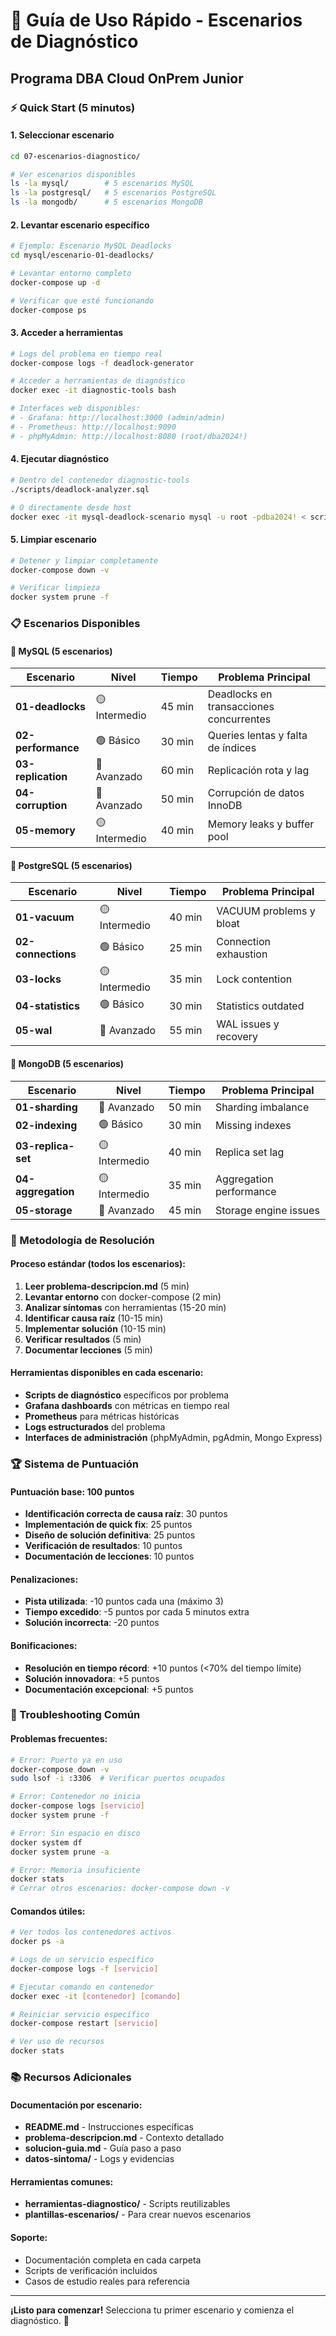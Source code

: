 # 🚀 Guía de Uso Rápido - Escenarios de Diagnóstico
## Programa DBA Cloud OnPrem Junior

### ⚡ Quick Start (5 minutos)

#### 1. Seleccionar escenario
```bash
cd 07-escenarios-diagnostico/

# Ver escenarios disponibles
ls -la mysql/        # 5 escenarios MySQL
ls -la postgresql/   # 5 escenarios PostgreSQL  
ls -la mongodb/      # 5 escenarios MongoDB
```

#### 2. Levantar escenario específico
```bash
# Ejemplo: Escenario MySQL Deadlocks
cd mysql/escenario-01-deadlocks/

# Levantar entorno completo
docker-compose up -d

# Verificar que esté funcionando
docker-compose ps
```

#### 3. Acceder a herramientas
```bash
# Logs del problema en tiempo real
docker-compose logs -f deadlock-generator

# Acceder a herramientas de diagnóstico
docker exec -it diagnostic-tools bash

# Interfaces web disponibles:
# - Grafana: http://localhost:3000 (admin/admin)
# - Prometheus: http://localhost:9090
# - phpMyAdmin: http://localhost:8080 (root/dba2024!)
```

#### 4. Ejecutar diagnóstico
```bash
# Dentro del contenedor diagnostic-tools
./scripts/deadlock-analyzer.sql

# O directamente desde host
docker exec -it mysql-deadlock-scenario mysql -u root -pdba2024! < scripts-diagnostico/deadlock-diagnostic.sql
```

#### 5. Limpiar escenario
```bash
# Detener y limpiar completamente
docker-compose down -v

# Verificar limpieza
docker system prune -f
```

### 📋 Escenarios Disponibles

#### 🐬 MySQL (5 escenarios)
| Escenario | Nivel | Tiempo | Problema Principal |
|-----------|-------|--------|-------------------|
| **01-deadlocks** | 🟡 Intermedio | 45 min | Deadlocks en transacciones concurrentes |
| **02-performance** | 🟢 Básico | 30 min | Queries lentas y falta de índices |
| **03-replication** | 🔴 Avanzado | 60 min | Replicación rota y lag |
| **04-corruption** | 🔴 Avanzado | 50 min | Corrupción de datos InnoDB |
| **05-memory** | 🟡 Intermedio | 40 min | Memory leaks y buffer pool |

#### 🐘 PostgreSQL (5 escenarios)
| Escenario | Nivel | Tiempo | Problema Principal |
|-----------|-------|--------|-------------------|
| **01-vacuum** | 🟡 Intermedio | 40 min | VACUUM problems y bloat |
| **02-connections** | 🟢 Básico | 25 min | Connection exhaustion |
| **03-locks** | 🟡 Intermedio | 35 min | Lock contention |
| **04-statistics** | 🟢 Básico | 30 min | Statistics outdated |
| **05-wal** | 🔴 Avanzado | 55 min | WAL issues y recovery |

#### 🍃 MongoDB (5 escenarios)
| Escenario | Nivel | Tiempo | Problema Principal |
|-----------|-------|--------|-------------------|
| **01-sharding** | 🔴 Avanzado | 50 min | Sharding imbalance |
| **02-indexing** | 🟢 Básico | 30 min | Missing indexes |
| **03-replica-set** | 🟡 Intermedio | 40 min | Replica set lag |
| **04-aggregation** | 🟡 Intermedio | 35 min | Aggregation performance |
| **05-storage** | 🔴 Avanzado | 45 min | Storage engine issues |

### 🎯 Metodología de Resolución

#### Proceso estándar (todos los escenarios):
1. **Leer problema-descripcion.md** (5 min)
2. **Levantar entorno** con docker-compose (2 min)
3. **Analizar síntomas** con herramientas (15-20 min)
4. **Identificar causa raíz** (10-15 min)
5. **Implementar solución** (10-15 min)
6. **Verificar resultados** (5 min)
7. **Documentar lecciones** (5 min)

#### Herramientas disponibles en cada escenario:
- **Scripts de diagnóstico** específicos por problema
- **Grafana dashboards** con métricas en tiempo real
- **Prometheus** para métricas históricas
- **Logs estructurados** del problema
- **Interfaces de administración** (phpMyAdmin, pgAdmin, Mongo Express)

### 🏆 Sistema de Puntuación

#### Puntuación base: 100 puntos
- **Identificación correcta de causa raíz**: 30 puntos
- **Implementación de quick fix**: 25 puntos
- **Diseño de solución definitiva**: 25 puntos
- **Verificación de resultados**: 10 puntos
- **Documentación de lecciones**: 10 puntos

#### Penalizaciones:
- **Pista utilizada**: -10 puntos cada una (máximo 3)
- **Tiempo excedido**: -5 puntos por cada 5 minutos extra
- **Solución incorrecta**: -20 puntos

#### Bonificaciones:
- **Resolución en tiempo récord**: +10 puntos (<70% del tiempo límite)
- **Solución innovadora**: +5 puntos
- **Documentación excepcional**: +5 puntos

### 🔧 Troubleshooting Común

#### Problemas frecuentes:
```bash
# Error: Puerto ya en uso
docker-compose down -v
sudo lsof -i :3306  # Verificar puertos ocupados

# Error: Contenedor no inicia
docker-compose logs [servicio]
docker system prune -f

# Error: Sin espacio en disco
docker system df
docker system prune -a

# Error: Memoria insuficiente
docker stats
# Cerrar otros escenarios: docker-compose down -v
```

#### Comandos útiles:
```bash
# Ver todos los contenedores activos
docker ps -a

# Logs de un servicio específico
docker-compose logs -f [servicio]

# Ejecutar comando en contenedor
docker exec -it [contenedor] [comando]

# Reiniciar servicio específico
docker-compose restart [servicio]

# Ver uso de recursos
docker stats
```

### 📚 Recursos Adicionales

#### Documentación por escenario:
- **README.md** - Instrucciones específicas
- **problema-descripcion.md** - Contexto detallado
- **solucion-guia.md** - Guía paso a paso
- **datos-sintoma/** - Logs y evidencias

#### Herramientas comunes:
- **herramientas-diagnostico/** - Scripts reutilizables
- **plantillas-escenarios/** - Para crear nuevos escenarios

#### Soporte:
- Documentación completa en cada carpeta
- Scripts de verificación incluidos
- Casos de estudio reales para referencia

---

**¡Listo para comenzar!** Selecciona tu primer escenario y comienza el diagnóstico. 🚀
